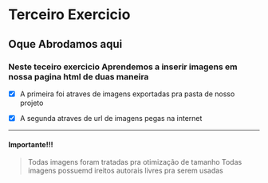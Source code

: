 # Terceiro Exercicio

## Oque Abrodamos aqui

### Neste teceiro exercicio Aprendemos a inserir imagens em nossa pagina html de duas maneira

- [x] A primeira foi atraves de imagens exportadas pra pasta de nosso projeto

- [x] A segunda atraves de url de imagens pegas na internet
<hr>

 #### Importante!!!
 > Todas imagens foram tratadas pra otimização de tamanho 
 > Todas imagens possuemd ireitos autorais livres pra serem usadas